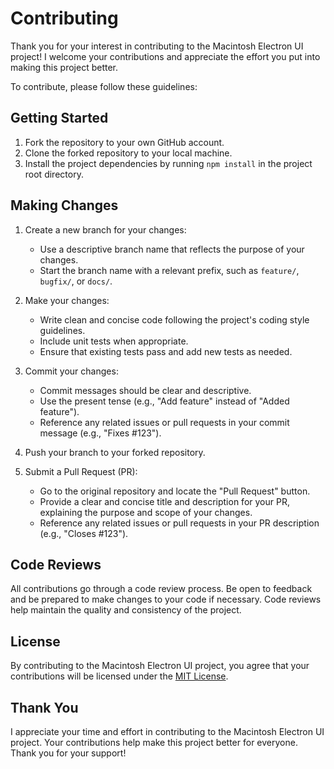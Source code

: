 # Contributing

Thank you for your interest in contributing to the Macintosh Electron UI project! I welcome your contributions and appreciate the effort you put into making this project better.

To contribute, please follow these guidelines:

## Getting Started

1. Fork the repository to your own GitHub account.
2. Clone the forked repository to your local machine.
3. Install the project dependencies by running `npm install` in the project root directory.

## Making Changes

1. Create a new branch for your changes:
    - Use a descriptive branch name that reflects the purpose of your changes.
    - Start the branch name with a relevant prefix, such as `feature/`, `bugfix/`, or `docs/`.

2. Make your changes:
    - Write clean and concise code following the project's coding style guidelines.
    - Include unit tests when appropriate.
    - Ensure that existing tests pass and add new tests as needed.

3. Commit your changes:
    - Commit messages should be clear and descriptive.
    - Use the present tense (e.g., "Add feature" instead of "Added feature").
    - Reference any related issues or pull requests in your commit message (e.g., "Fixes #123").

4. Push your branch to your forked repository.

5. Submit a Pull Request (PR):
    - Go to the original repository and locate the "Pull Request" button.
    - Provide a clear and concise title and description for your PR, explaining the purpose and scope of your changes.
    - Reference any related issues or pull requests in your PR description (e.g., "Closes #123").

## Code Reviews

All contributions go through a code review process. Be open to feedback and be prepared to make changes to your code if necessary. Code reviews help maintain the quality and consistency of the project.

## License

By contributing to the Macintosh Electron UI project, you agree that your contributions will be licensed under the [MIT License](./LICENSE).

## Thank You

I appreciate your time and effort in contributing to the Macintosh Electron UI project. Your contributions help make this project better for everyone. Thank you for your support!
